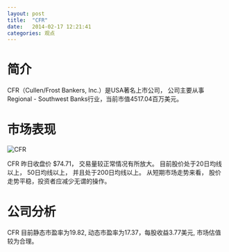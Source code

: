 ```yaml
---
layout: post
title:  "CFR"
date:   2014-02-17 12:21:41
categories: 观点
---
```


# 简介
CFR（Cullen/Frost Bankers, Inc.）是USA著名上市公司，
公司主要从事Regional - Southwest  Banks行业，当前市值4517.04百万美元。

# 市场表现

![CFR](http://finviz.com/chart.ashx?t=CFR&ty=c&ta=1&p=d&s=l)

CFR 昨日收盘价 $74.71，
交易量较正常情况有所放大。
目前股价处于20日均线以上，
50日均线以上，
并且处于200日均线以上。
从短期市场走势来看，
股价走势平稳，投资者应减少无谓的操作。

# 公司分析
CFR 目前静态市盈率为19.82, 动态市盈率为17.37，每股收益3.77美元,
市场估值较为合理。
